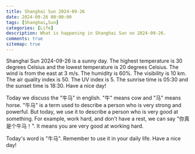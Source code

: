 ```yaml
---
title: Shanghai Sun 2024-09-26
date: 2024-09-26 00:00:00
tags: [Shanghai,Sun]
categories: [Life]
description: What is happening in Shanghai Sun on 2024-09-26.
comments: true
sitemap: true
---
```


Shanghai Sun 2024-09-26 is a sunny day. The highest temperature is 30 degrees Celsius and the lowest temperature is 20 degrees Celsius. The wind is from the east at 3 m/s. The humidity is 60%. The visibility is 10 km. The air quality index is 50. The UV index is 5. The sunrise time is 05:30 and the sunset time is 18:30. Have a nice day!

Today we discuss the "牛马" in english. "牛" means cow and "马" means horse. "牛马" is a term used to describe a person who is very strong and powerful. But today, we use it to describe a person who is very good at something. For example, work hard, and don't have a rest, we can say "你真是个牛马！". It means you are very good at working hard.

Today's word is "牛马". Remember to use it in your daily life. Have a nice day!